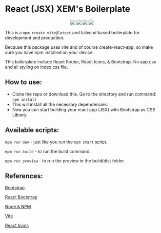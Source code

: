 # React (JSX) XEM's Boilerplate
<p align='center'> 
<a href="https://react.dev/"><img src="https://img.shields.io/badge/React-20232A?style=for-the-badge&logo=react&logoColor=61DAFB" /></a>
<a href="https://getbootstrap.com/"><img src="https://img.shields.io/badge/Bootstrap-563D7C?style=for-the-badge&logo=bootstrap&logoColor=white" /></a>
<a href="https://vitejs.dev/"><img src="https://img.shields.io/badge/Vite-B73BFE?style=for-the-badge&logo=vite&logoColor=FFD62E" /></a>
<a href="https://reactrouter.com/en/main"><img src="https://img.shields.io/badge/React_Router-CA4245?style=for-the-badge&logo=react-router&logoColor=white" /></a>
</p>

This is a `npm create vite@latest` and tailwind based boilerplate for development and production.

Because this package uses vite and of course create-react-app, so make sure you have npm installed on your device.

This boilerplate include React Router, React Icons, & Bootstrap. No app.css and all styling on index.css file.

## How to use:
* Clone the repo or download this. Go to the directory and run command:
`npm install`
* This will install all the necessary dependencies.
* Now you can start building your react app (JSX) with Bootstrap as CSS Library.

## Available scripts:
`npm run dev` - just like you run the `npm start` script.

`npm run build` - to run the build command.

`npm run preview` - to run the preview in the build/dist folder.

## References:
[Bootstrap](https://getbootstrap.com/ "Bootstrap")

[React Bootstrap](https://react-bootstrap.github.io/ "React Bootstrap")

[Node & NPM](https://nodejs.org/en "Node & NPM")

[Vite](https://vitejs.dev/ "Vite")

[React Icons](https://react-icons.github.io/react-icons "React Icons")
